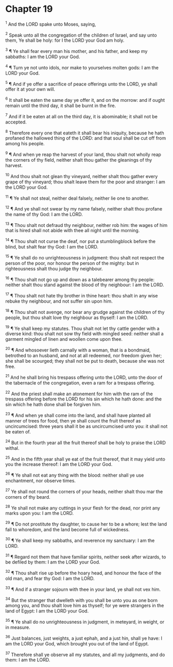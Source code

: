 # Chapter 19

<sup>1</sup> And the LORD spake unto Moses, saying, 

<sup>2</sup> Speak unto all the congregation of the children of Israel, and say unto them, Ye shall be holy: for I the LORD your God am holy. 

<sup>3</sup> ¶ Ye shall fear every man his mother, and his father, and keep my sabbaths: I am the LORD your God. 

<sup>4</sup> ¶ Turn ye not unto idols, nor make to yourselves molten gods: I am the LORD your God. 

<sup>5</sup> ¶ And if ye offer a sacrifice of peace offerings unto the LORD, ye shall offer it at your own will. 

<sup>6</sup> It shall be eaten the same day ye offer it, and on the morrow: and if ought remain until the third day, it shall be burnt in the fire. 

<sup>7</sup> And if it be eaten at all on the third day, it is abominable; it shall not be accepted. 

<sup>8</sup> Therefore every one that eateth it shall bear his iniquity, because he hath profaned the hallowed thing of the LORD: and that soul shall be cut off from among his people. 

<sup>9</sup> ¶ And when ye reap the harvest of your land, thou shalt not wholly reap the corners of thy field, neither shalt thou gather the gleanings of thy harvest. 

<sup>10</sup> And thou shalt not glean thy vineyard, neither shalt thou gather every grape of thy vineyard; thou shalt leave them for the poor and stranger: I am the LORD your God. 

<sup>11</sup> ¶ Ye shall not steal, neither deal falsely, neither lie one to another. 

<sup>12</sup> ¶ And ye shall not swear by my name falsely, neither shalt thou profane the name of thy God: I am the LORD. 

<sup>13</sup> ¶ Thou shalt not defraud thy neighbour, neither rob him: the wages of him that is hired shall not abide with thee all night until the morning. 

<sup>14</sup> ¶ Thou shalt not curse the deaf, nor put a stumblingblock before the blind, but shalt fear thy God: I am the LORD. 

<sup>15</sup> ¶ Ye shall do no unrighteousness in judgment: thou shalt not respect the person of the poor, nor honour the person of the mighty: but in righteousness shalt thou judge thy neighbour. 

<sup>16</sup> ¶ Thou shalt not go up and down as a talebearer among thy people: neither shalt thou stand against the blood of thy neighbour: I am the LORD. 

<sup>17</sup> ¶ Thou shalt not hate thy brother in thine heart: thou shalt in any wise rebuke thy neighbour, and not suffer sin upon him. 

<sup>18</sup> ¶ Thou shalt not avenge, nor bear any grudge against the children of thy people, but thou shalt love thy neighbour as thyself: I am the LORD. 

<sup>19</sup> ¶ Ye shall keep my statutes. Thou shalt not let thy cattle gender with a diverse kind: thou shalt not sow thy field with mingled seed: neither shall a garment mingled of linen and woollen come upon thee. 

<sup>20</sup> ¶ And whosoever lieth carnally with a woman, that is a bondmaid, betrothed to an husband, and not at all redeemed, nor freedom given her; she shall be scourged; they shall not be put to death, because she was not free. 

<sup>21</sup> And he shall bring his trespass offering unto the LORD, unto the door of the tabernacle of the congregation, even a ram for a trespass offering. 

<sup>22</sup> And the priest shall make an atonement for him with the ram of the trespass offering before the LORD for his sin which he hath done: and the sin which he hath done shall be forgiven him. 

<sup>23</sup> ¶ And when ye shall come into the land, and shall have planted all manner of trees for food, then ye shall count the fruit thereof as uncircumcised: three years shall it be as uncircumcised unto you: it shall not be eaten of. 

<sup>24</sup> But in the fourth year all the fruit thereof shall be holy to praise the LORD withal. 

<sup>25</sup> And in the fifth year shall ye eat of the fruit thereof, that it may yield unto you the increase thereof: I am the LORD your God. 

<sup>26</sup> ¶ Ye shall not eat any thing with the blood: neither shall ye use enchantment, nor observe times. 

<sup>27</sup> Ye shall not round the corners of your heads, neither shalt thou mar the corners of thy beard. 

<sup>28</sup> Ye shall not make any cuttings in your flesh for the dead, nor print any marks upon you: I am the LORD. 

<sup>29</sup> ¶ Do not prostitute thy daughter, to cause her to be a whore; lest the land fall to whoredom, and the land become full of wickedness. 

<sup>30</sup> ¶ Ye shall keep my sabbaths, and reverence my sanctuary: I am the LORD. 

<sup>31</sup> ¶ Regard not them that have familiar spirits, neither seek after wizards, to be defiled by them: I am the LORD your God. 

<sup>32</sup> ¶ Thou shalt rise up before the hoary head, and honour the face of the old man, and fear thy God: I am the LORD. 

<sup>33</sup> ¶ And if a stranger sojourn with thee in your land, ye shall not vex him. 

<sup>34</sup> But the stranger that dwelleth with you shall be unto you as one born among you, and thou shalt love him as thyself; for ye were strangers in the land of Egypt: I am the LORD your God. 

<sup>35</sup> ¶ Ye shall do no unrighteousness in judgment, in meteyard, in weight, or in measure. 

<sup>36</sup> Just balances, just weights, a just ephah, and a just hin, shall ye have: I am the LORD your God, which brought you out of the land of Egypt. 

<sup>37</sup> Therefore shall ye observe all my statutes, and all my judgments, and do them: I am the LORD. 


